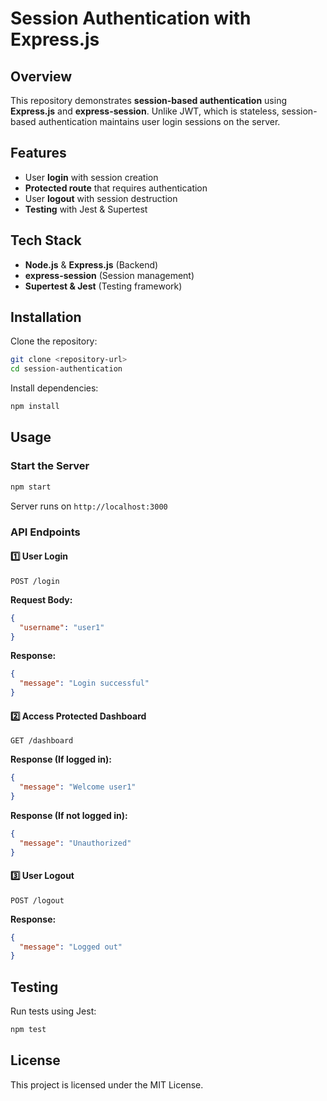 # Session Authentication with Express.js

## Overview
This repository demonstrates **session-based authentication** using **Express.js** and **express-session**. Unlike JWT, which is stateless, session-based authentication maintains user login sessions on the server.

## Features
- User **login** with session creation
- **Protected route** that requires authentication
- User **logout** with session destruction
- **Testing** with Jest & Supertest

## Tech Stack
- **Node.js** & **Express.js** (Backend)
- **express-session** (Session management)
- **Supertest & Jest** (Testing framework)

## Installation
Clone the repository:
```sh
git clone <repository-url>
cd session-authentication
```

Install dependencies:
```sh
npm install
```

## Usage
### Start the Server
```sh
npm start
```
Server runs on `http://localhost:3000`

### API Endpoints
#### 1️⃣ **User Login**
```http
POST /login
```
**Request Body:**
```json
{
  "username": "user1"
}
```
**Response:**
```json
{
  "message": "Login successful"
}
```

#### 2️⃣ **Access Protected Dashboard**
```http
GET /dashboard
```
**Response (If logged in):**
```json
{
  "message": "Welcome user1"
}
```
**Response (If not logged in):**
```json
{
  "message": "Unauthorized"
}
```

#### 3️⃣ **User Logout**
```http
POST /logout
```
**Response:**
```json
{
  "message": "Logged out"
}
```

## Testing
Run tests using Jest:
```sh
npm test
```

## License
This project is licensed under the MIT License.

